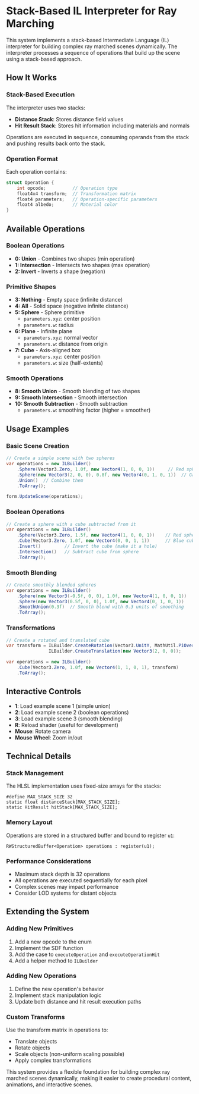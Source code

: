 # Stack-Based IL Interpreter for Ray Marching

This system implements a stack-based Intermediate Language (IL) interpreter for building complex ray marched scenes dynamically. The interpreter processes a sequence of operations that build up the scene using a stack-based approach.

## How It Works

### Stack-Based Execution
The interpreter uses two stacks:
- **Distance Stack**: Stores distance field values
- **Hit Result Stack**: Stores hit information including materials and normals

Operations are executed in sequence, consuming operands from the stack and pushing results back onto the stack.

### Operation Format
Each operation contains:
```csharp
struct Operation {
    int opcode;          // Operation type
    float4x4 transform;  // Transformation matrix
    float4 parameters;   // Operation-specific parameters
    float4 albedo;       // Material color
}
```

## Available Operations

### Boolean Operations
- **0: Union** - Combines two shapes (min operation)
- **1: Intersection** - Intersects two shapes (max operation) 
- **2: Invert** - Inverts a shape (negation)

### Primitive Shapes
- **3: Nothing** - Empty space (infinite distance)
- **4: All** - Solid space (negative infinite distance)
- **5: Sphere** - Sphere primitive
  - `parameters.xyz`: center position
  - `parameters.w`: radius
- **6: Plane** - Infinite plane
  - `parameters.xyz`: normal vector
  - `parameters.w`: distance from origin
- **7: Cube** - Axis-aligned box
  - `parameters.xyz`: center position
  - `parameters.w`: size (half-extents)

### Smooth Operations
- **8: Smooth Union** - Smooth blending of two shapes
- **9: Smooth Intersection** - Smooth intersection
- **10: Smooth Subtraction** - Smooth subtraction
  - `parameters.w`: smoothing factor (higher = smoother)

## Usage Examples

### Basic Scene Creation
```csharp
// Create a simple scene with two spheres
var operations = new ILBuilder()
    .Sphere(Vector3.Zero, 1.0f, new Vector4(1, 0, 0, 1))     // Red sphere
    .Sphere(new Vector3(2, 0, 0), 0.8f, new Vector4(0, 1, 0, 1))  // Green sphere
    .Union()  // Combine them
    .ToArray();

form.UpdateScene(operations);
```

### Boolean Operations
```csharp
// Create a sphere with a cube subtracted from it
var operations = new ILBuilder()
    .Sphere(Vector3.Zero, 1.5f, new Vector4(1, 0, 0, 1))    // Red sphere
    .Cube(Vector3.Zero, 1.0f, new Vector4(0, 0, 1, 1))      // Blue cube
    .Invert()         // Invert the cube (make it a hole)
    .Intersection()   // Subtract cube from sphere
    .ToArray();
```

### Smooth Blending
```csharp
// Create smoothly blended spheres
var operations = new ILBuilder()
    .Sphere(new Vector3(-0.5f, 0, 0), 1.0f, new Vector4(1, 0, 0, 1))
    .Sphere(new Vector3(0.5f, 0, 0), 1.0f, new Vector4(0, 1, 0, 1))
    .SmoothUnion(0.3f)  // Smooth blend with 0.3 units of smoothing
    .ToArray();
```

### Transformations
```csharp
// Create a rotated and translated cube
var transform = ILBuilder.CreateRotation(Vector3.UnitY, MathUtil.PiOverFour) * 
                ILBuilder.CreateTranslation(new Vector3(2, 0, 0));

var operations = new ILBuilder()
    .Cube(Vector3.Zero, 1.0f, new Vector4(1, 1, 0, 1), transform)
    .ToArray();
```

## Interactive Controls

- **1**: Load example scene 1 (simple union)
- **2**: Load example scene 2 (boolean operations)
- **3**: Load example scene 3 (smooth blending)
- **R**: Reload shader (useful for development)
- **Mouse**: Rotate camera
- **Mouse Wheel**: Zoom in/out

## Technical Details

### Stack Management
The HLSL implementation uses fixed-size arrays for the stacks:
```hlsl
#define MAX_STACK_SIZE 32
static float distanceStack[MAX_STACK_SIZE];
static HitResult hitStack[MAX_STACK_SIZE];
```

### Memory Layout
Operations are stored in a structured buffer and bound to register `u1`:
```hlsl
RWStructuredBuffer<Operation> operations : register(u1);
```

### Performance Considerations
- Maximum stack depth is 32 operations
- All operations are executed sequentially for each pixel
- Complex scenes may impact performance
- Consider LOD systems for distant objects

## Extending the System

### Adding New Primitives
1. Add a new opcode to the enum
2. Implement the SDF function
3. Add the case to `executeOperation` and `executeOperationHit`
4. Add a helper method to `ILBuilder`

### Adding New Operations
1. Define the new operation's behavior
2. Implement stack manipulation logic
3. Update both distance and hit result execution paths

### Custom Transforms
Use the transform matrix in operations to:
- Translate objects
- Rotate objects
- Scale objects (non-uniform scaling possible)
- Apply complex transformations

This system provides a flexible foundation for building complex ray marched scenes dynamically, making it easier to create procedural content, animations, and interactive scenes.
